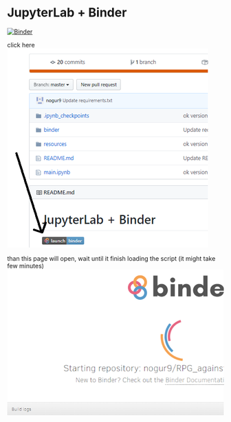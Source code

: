 # JupyterLab + Binder

[![Binder](http://mybinder.org/badge_logo.svg)](https://mybinder.org/v2/gh/nogur9/RPG_against_covid19.git/master?filepath=main.ipynb)

click here
![Image description](/readme/0.png)

than this page will open, wait until it finish loading the script (it might take few minutes)
![Image description](/readme/1.png)
